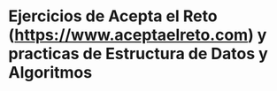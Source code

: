 # Ejercicios de Acepta el Reto (https://www.aceptaelreto.com) y practicas de Estructura de Datos y Algoritmos
